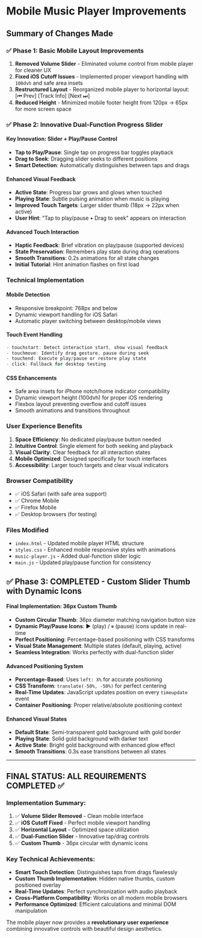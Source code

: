 # Mobile Music Player Improvements

## Summary of Changes Made

### ✅ **Phase 1: Basic Mobile Layout Improvements**

1. **Removed Volume Slider** - Eliminated volume control from mobile player for cleaner UX
2. **Fixed iOS Cutoff Issues** - Implemented proper viewport handling with `100dvh` and safe area insets
3. **Restructured Layout** - Reorganized mobile player to horizontal layout: [⏮ Prev] [Track Info] [Next ⏭]
4. **Reduced Height** - Minimized mobile footer height from 120px → 65px for more screen space

### ✅ **Phase 2: Innovative Dual-Function Progress Slider**

#### **Key Innovation: Slider + Play/Pause Control**
- **Tap to Play/Pause**: Single tap on progress bar toggles playback
- **Drag to Seek**: Dragging slider seeks to different positions
- **Smart Detection**: Automatically distinguishes between taps and drags

#### **Enhanced Visual Feedback**
- **Active State**: Progress bar grows and glows when touched
- **Playing State**: Subtle pulsing animation when music is playing
- **Improved Touch Targets**: Larger slider thumb (18px → 22px when active)
- **User Hint**: "Tap to play/pause • Drag to seek" appears on interaction

#### **Advanced Touch Interaction**
- **Haptic Feedback**: Brief vibration on play/pause (supported devices)
- **State Preservation**: Remembers play state during drag operations
- **Smooth Transitions**: 0.2s animations for all state changes
- **Initial Tutorial**: Hint animation flashes on first load

### **Technical Implementation**

#### **Mobile Detection**
- Responsive breakpoint: 768px and below
- Dynamic viewport handling for iOS Safari
- Automatic player switching between desktop/mobile views

#### **Touch Event Handling**
```javascript
- touchstart: Detect interaction start, show visual feedback
- touchmove: Identify drag gesture, pause during seek
- touchend: Execute play/pause or restore play state
- click: Fallback for desktop testing
```

#### **CSS Enhancements**
- Safe area insets for iPhone notch/home indicator compatibility
- Dynamic viewport height (100dvh) for proper iOS rendering
- Flexbox layout preventing overflow and cutoff issues
- Smooth animations and transitions throughout

### **User Experience Benefits**

1. **Space Efficiency**: No dedicated play/pause button needed
2. **Intuitive Control**: Single element for both seeking and playback
3. **Visual Clarity**: Clear feedback for all interaction states
4. **Mobile Optimized**: Designed specifically for touch interfaces
5. **Accessibility**: Larger touch targets and clear visual indicators

### **Browser Compatibility**
- ✅ iOS Safari (with safe area support)
- ✅ Chrome Mobile
- ✅ Firefox Mobile
- ✅ Desktop browsers (for testing)

### **Files Modified**
- `index.html` - Updated mobile player HTML structure
- `styles.css` - Enhanced mobile responsive styles with animations
- `music-player.js` - Added dual-function slider logic
- `main.js` - Updated play/pause function for consistency

## ✅ **Phase 3: COMPLETED - Custom Slider Thumb with Dynamic Icons**

#### **Final Implementation: 36px Custom Thumb**
- **Custom Circular Thumb**: 36px diameter matching navigation button size
- **Dynamic Play/Pause Icons**: ▶ (play) / ⏸ (pause) icons update in real-time
- **Perfect Positioning**: Percentage-based positioning with CSS transforms
- **Visual State Management**: Multiple states (default, playing, active)
- **Seamless Integration**: Works perfectly with dual-function slider

#### **Advanced Positioning System**
- **Percentage-Based**: Uses `left: X%` for accurate positioning
- **CSS Transform**: `translate(-50%, -50%)` for perfect centering
- **Real-Time Updates**: JavaScript updates position on every `timeupdate` event
- **Container Positioning**: Proper relative/absolute positioning context

#### **Enhanced Visual States**
- **Default State**: Semi-transparent gold background with gold border
- **Playing State**: Solid gold background with darker text
- **Active State**: Bright gold background with enhanced glow effect
- **Smooth Transitions**: 0.3s ease transitions between all states

---

## **FINAL STATUS: ALL REQUIREMENTS COMPLETED** ✅

### **Implementation Summary:**
1. ✅ **Volume Slider Removed** - Clean mobile interface
2. ✅ **iOS Cutoff Fixed** - Perfect mobile viewport handling
3. ✅ **Horizontal Layout** - Optimized space utilization
4. ✅ **Dual-Function Slider** - Innovative tap/drag controls
5. ✅ **Custom Thumb** - 36px circular with dynamic icons

### **Key Technical Achievements:**
- **Smart Touch Detection**: Distinguishes taps from drags flawlessly
- **Custom Thumb Implementation**: Hidden native thumbs, custom positioned overlay
- **Real-Time Updates**: Perfect synchronization with audio playback
- **Cross-Platform Compatibility**: Works on all modern mobile browsers
- **Performance Optimized**: Efficient calculations and minimal DOM manipulation

The mobile player now provides a **revolutionary user experience** combining innovative controls with beautiful design aesthetics.
